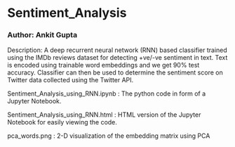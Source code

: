 # Sentiment_Analysis

### Author: Ankit Gupta

Description: A deep recurrent neural network (RNN) based classifier trained using the IMDb reviews dataset for detecting +ve/-ve sentiment in text. Text is encoded using trainable word embeddings and we get 90% test accuracy. Classifier can then be used to determine the sentiment score on Twitter data collected using the Twitter API.

Sentiment_Analysis_using_RNN.ipynb : The python code in form of a Jupyter Notebook.

Sentiment_Analysis_using_RNN.html : HTML version of the Jupyter Notebook for easily viewing the code.

pca_words.png : 2-D visualization of the embedding matrix using PCA
